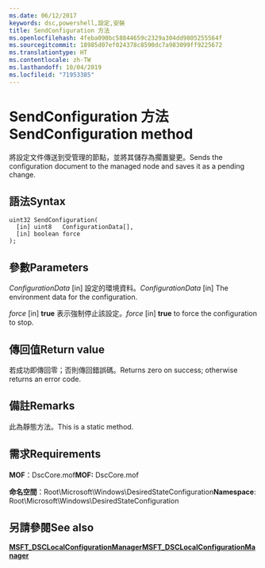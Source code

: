 ```yaml
---
ms.date: 06/12/2017
keywords: dsc,powershell,設定,安裝
title: SendConfiguration 方法
ms.openlocfilehash: 4feba090bc58844659c2329a304dd9805255564f
ms.sourcegitcommit: 18985d07ef024378c8590dc7a983099ff9225672
ms.translationtype: HT
ms.contentlocale: zh-TW
ms.lasthandoff: 10/04/2019
ms.locfileid: "71953385"
---
```

# <a name="sendconfiguration-method"></a><span data-ttu-id="b1f8c-103">SendConfiguration 方法</span><span class="sxs-lookup"><span data-stu-id="b1f8c-103">SendConfiguration method</span></span>

<span data-ttu-id="b1f8c-104">將設定文件傳送到受管理的節點，並將其儲存為擱置變更。</span><span class="sxs-lookup"><span data-stu-id="b1f8c-104">Sends the configuration document to the managed node and saves it as a pending change.</span></span>

## <a name="syntax"></a><span data-ttu-id="b1f8c-105">語法</span><span class="sxs-lookup"><span data-stu-id="b1f8c-105">Syntax</span></span>

```mof
uint32 SendConfiguration(
  [in] uint8   ConfigurationData[],
  [in] boolean force
);
```

## <a name="parameters"></a><span data-ttu-id="b1f8c-106">參數</span><span class="sxs-lookup"><span data-stu-id="b1f8c-106">Parameters</span></span>

<span data-ttu-id="b1f8c-107">*ConfigurationData* \[in\] 設定的環境資料。</span><span class="sxs-lookup"><span data-stu-id="b1f8c-107">*ConfigurationData* \[in\] The environment data for the configuration.</span></span>

<span data-ttu-id="b1f8c-108">*force* \[in\] **true** 表示強制停止該設定。</span><span class="sxs-lookup"><span data-stu-id="b1f8c-108">*force* \[in\] **true** to force the configuration to stop.</span></span>

## <a name="return-value"></a><span data-ttu-id="b1f8c-109">傳回值</span><span class="sxs-lookup"><span data-stu-id="b1f8c-109">Return value</span></span>

<span data-ttu-id="b1f8c-110">若成功即傳回零；否則傳回錯誤碼。</span><span class="sxs-lookup"><span data-stu-id="b1f8c-110">Returns zero on success; otherwise returns an error code.</span></span>

## <a name="remarks"></a><span data-ttu-id="b1f8c-111">備註</span><span class="sxs-lookup"><span data-stu-id="b1f8c-111">Remarks</span></span>

<span data-ttu-id="b1f8c-112">此為靜態方法。</span><span class="sxs-lookup"><span data-stu-id="b1f8c-112">This is a static method.</span></span>

## <a name="requirements"></a><span data-ttu-id="b1f8c-113">需求</span><span class="sxs-lookup"><span data-stu-id="b1f8c-113">Requirements</span></span>

<span data-ttu-id="b1f8c-114">**MOF**：DscCore.mof</span><span class="sxs-lookup"><span data-stu-id="b1f8c-114">**MOF:** DscCore.mof</span></span>

<span data-ttu-id="b1f8c-115">**命名空間**：Root\Microsoft\Windows\DesiredStateConfiguration</span><span class="sxs-lookup"><span data-stu-id="b1f8c-115">**Namespace**: Root\Microsoft\Windows\DesiredStateConfiguration</span></span>

## <a name="see-also"></a><span data-ttu-id="b1f8c-116">另請參閱</span><span class="sxs-lookup"><span data-stu-id="b1f8c-116">See also</span></span>

[<span data-ttu-id="b1f8c-117">**MSFT_DSCLocalConfigurationManager**</span><span class="sxs-lookup"><span data-stu-id="b1f8c-117">**MSFT_DSCLocalConfigurationManager**</span></span>](msft-dsclocalconfigurationmanager.md)
